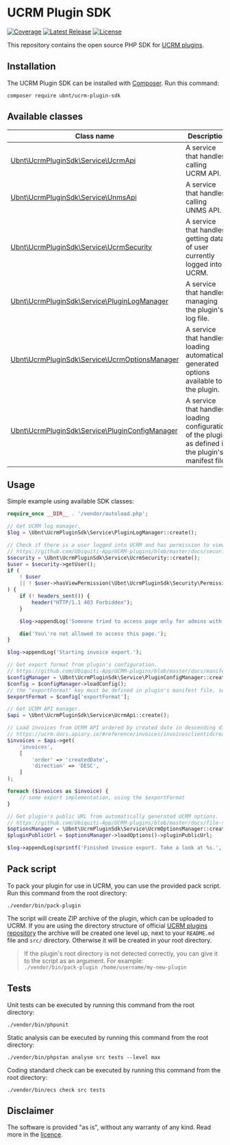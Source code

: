 # UCRM Plugin SDK
[![Coverage](https://img.shields.io/coveralls/github/Ubiquiti-App/UCRM-Plugin-SDK.svg)](https://coveralls.io/github/Ubiquiti-App/UCRM-Plugin-SDK)
[![Latest Release](https://img.shields.io/github/release/Ubiquiti-App/UCRM-Plugin-SDK.svg)](https://packagist.org/packages/ubnt/ucrm-plugin-sdk)
[![License](https://img.shields.io/github/license/Ubiquiti-App/UCRM-Plugin-SDK.svg)](https://packagist.org/packages/ubnt/ucrm-plugin-sdk)

This repository contains the open source PHP SDK for [UCRM plugins](https://github.com/Ubiquiti-App/UCRM-plugins).

## Installation
The UCRM Plugin SDK can be installed with [Composer](https://getcomposer.org/). Run this command:
```
composer require ubnt/ucrm-plugin-sdk
```

## Available classes

Class name | Description
---------- | -----------
[Ubnt\UcrmPluginSdk\Service\UcrmApi](src/UcrmPluginSdk/Service/UcrmApi.php) | A service that handles calling UCRM API. 
[Ubnt\UcrmPluginSdk\Service\UnmsApi](src/UcrmPluginSdk/Service/UnmsApi.php) | A service that handles calling UNMS API. 
[Ubnt\UcrmPluginSdk\Service\UcrmSecurity](src/UcrmPluginSdk/Service/UcrmSecurity.php) | A service that handles getting data of user currently logged into UCRM.
[Ubnt\UcrmPluginSdk\Service\PluginLogManager](src/UcrmPluginSdk/Service/PluginLogManager.php) | A service that handles managing the plugin's log file.
[Ubnt\UcrmPluginSdk\Service\UcrmOptionsManager](src/UcrmPluginSdk/Service/UcrmOptionsManager.php) | A service that handles loading automatically generated options available to the plugin.
[Ubnt\UcrmPluginSdk\Service\PluginConfigManager](src/UcrmPluginSdk/Service/PluginConfigManager.php) | A service that handles loading configuration of the plugin as defined in the plugin's manifest file.

## Usage
Simple example using available SDK classes:
```php
require_once __DIR__ . '/vendor/autoload.php';

// Get UCRM log manager.
$log = \Ubnt\UcrmPluginSdk\Service\PluginLogManager::create();

// Check if there is a user logged into UCRM and has permission to view invoices.
// https://github.com/Ubiquiti-App/UCRM-plugins/blob/master/docs/security.md
$security = \Ubnt\UcrmPluginSdk\Service\UcrmSecurity::create();
$user = $security->getUser();
if (
    ! $user
    || ! $user->hasViewPermission(\Ubnt\UcrmPluginSdk\Security\PermissionNames::BILLING_INVOICES)
) {
    if (! headers_sent()) {
        header("HTTP/1.1 403 Forbidden");
    }

    $log->appendLog('Someone tried to access page only for admins with permission to view invoices.');

    die('You\'re not allowed to access this page.');
}

$log->appendLog('Starting invoice export.');

// Get export format from plugin's configuration.
// https://github.com/Ubiquiti-App/UCRM-plugins/blob/master/docs/manifest.md#configuration
$configManager = \Ubnt\UcrmPluginSdk\Service\PluginConfigManager::create();
$config = $configManager->loadConfig();
// the "exportFormat" key must be defined in plugin's manifest file, see the link above
$exportFormat = $config['exportFormat'];

// Get UCRM API manager.
$api = \Ubnt\UcrmPluginSdk\Service\UcrmApi::create();

// Load invoices from UCRM API ordered by created date in descending direction.
// https://ucrm.docs.apiary.io/#reference/invoices/invoicesclientidcreateddatefromcreateddateto/get
$invoices = $api->get(
    'invoices',
    [
        'order' => 'createdDate',
        'direction' => 'DESC',
    ]
);

foreach ($invoices as $invoice) {
    // some export implementation, using the $exportFormat
}

// Get plugin's public URL from automatically generated UCRM options.
// https://github.com/Ubiquiti-App/UCRM-plugins/blob/master/docs/file-structure.md#ucrmjson
$optionsManager = \Ubnt\UcrmPluginSdk\Service\UcrmOptionsManager::create();
$pluginPublicUrl = $optionsManager->loadOptions()->pluginPublicUrl;

$log->appendLog(sprintf('Finished invoice export. Take a look at %s.', $pluginPublicUrl));
```

## Pack script
To pack your plugin for use in UCRM, you can use the provided pack script. Run this command from the root directory:
```
./vendor/bin/pack-plugin
```

The script will create ZIP archive of the plugin, which can be uploaded to UCRM.
If you are using the directory structure of official [UCRM plugins repository](https://github.com/Ubiquiti-App/UCRM-plugins) the archive will be created one level up, next to your `README.md` file and `src/` directory.
Otherwise it will be created in your root directory.

> If the plugin's root directory is not detected correctly, you can give it to the script as an argument. For example:  
> `./vendor/bin/pack-plugin /home/username/my-new-plugin`

## Tests 
Unit tests can be executed by running this command from the root directory:
```
./vendor/bin/phpunit
```

Static analysis can be executed by running this command from the root directory:
```
./vendor/bin/phpstan analyse src tests --level max
```

Coding standard check can be executed by running this command from the root directory:
```
./vendor/bin/ecs check src tests
```

## Disclaimer 
The software is provided "as is", without any warranty of any kind. Read more in the [licence](https://github.com/Ubiquiti-App/UCRM-Plugin-SDK/blob/master/LICENSE.md).
